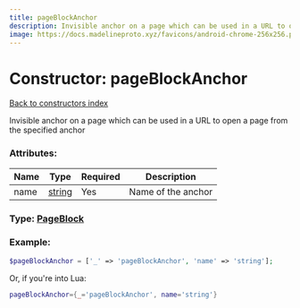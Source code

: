 ```yaml
---
title: pageBlockAnchor
description: Invisible anchor on a page which can be used in a URL to open a page from the specified anchor
image: https://docs.madelineproto.xyz/favicons/android-chrome-256x256.png
---
```

# Constructor: pageBlockAnchor  
[Back to constructors index](index.md)



Invisible anchor on a page which can be used in a URL to open a page from the specified anchor

### Attributes:

| Name     |    Type       | Required | Description |
|----------|---------------|----------|-------------|
|name|[string](../types/string.md) | Yes|Name of the anchor|



### Type: [PageBlock](../types/PageBlock.md)


### Example:

```php
$pageBlockAnchor = ['_' => 'pageBlockAnchor', 'name' => 'string'];
```  


Or, if you're into Lua:

```lua
pageBlockAnchor={_='pageBlockAnchor', name='string'}

```


